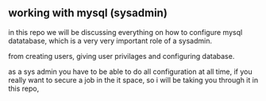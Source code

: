 ## working with mysql (sysadmin)

in this repo we will be discussing everything on how to configure mysql datatabase, which is a very very important role of a sysadmin.

from creating users, giving user privilages and configuring database.

as a sys admin you have to be able to do all configuration at all time, if you really want to secure a job in the it space,  so i will be taking you through it in this repo, 